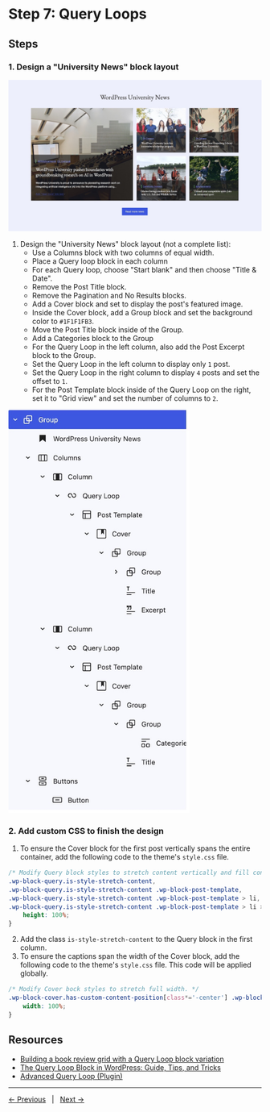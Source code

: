 # Step 7: Query Loops

## Steps

### 1. Design a "University News" block layout
<img src="screenshots/query-loop.jpg">

1. Design the "University News" block layout (not a complete list):
    - Use a Columns block with two columns of equal width. 
    - Place a Query loop block in each column
    - For each Query loop, choose "Start blank" and then choose "Title & Date".
    - Remove the Post Title block.
    - Remove the Pagination and No Results blocks.
    - Add a Cover block and set to display the post's featured image.
    - Inside the Cover block, add a Group block and set the background color to `#1F1F1FB3`.
    - Move the Post Title block inside of the Group.
    - Add a Categories block to the Group
    - For the Query Loop in the left column, also add the Post Excerpt block to the Group.
    - Set the Query Loop in the left column to display only `1` post.
    - Set the Query Loop in the right column to display `4` posts and set the offset to `1`.
    - For the Post Template block inside of the Query Loop on the right, set it to "Grid view" and set the number of columns to `2`. 
<img src="screenshots/query-loop-composition.jpg" width="360px">

### 2. Add custom CSS to finish the design

1. To ensure the Cover block for the first post vertically spans the entire container, add the following code to the theme's `style.css` file. 
```css
/* Modify Query block styles to stretch content vertically and fill container. */
.wp-block-query.is-style-stretch-content,
.wp-block-query.is-style-stretch-content .wp-block-post-template,
.wp-block-query.is-style-stretch-content .wp-block-post-template > li,
.wp-block-query.is-style-stretch-content .wp-block-post-template > li > *[class*='wp-block'] {
    height: 100%;
}
```
2. Add the class `is-style-stretch-content` to the Query block in the first column.
3. To ensure the captions span the width of the Cover block, add the following code to the theme's `style.css` file. This code will be applied globally.
```css
/* Modify Cover bock styles to stretch full width. */
.wp-block-cover.has-custom-content-position[class*='-center'] .wp-block-cover__inner-container {
    width: 100%;
}
```

## Resources
- [Building a book review grid with a Query Loop block variation](https://developer.wordpress.org/news/2022/12/building-a-book-review-grid-with-a-query-loop-block-variation/)
- [The Query Loop Block in WordPress: Guide, Tips, and Tricks](https://jetpack.com/blog/wordpress-query-loop-block/)
- [Advanced Query Loop (Plugin)](https://wordpress.org/plugins/advanced-query-loop/)

---
[← Previous](/steps/step-4/readme.md) &nbsp;&nbsp;|&nbsp;&nbsp; [Next →](/steps/step-6/readme.md)